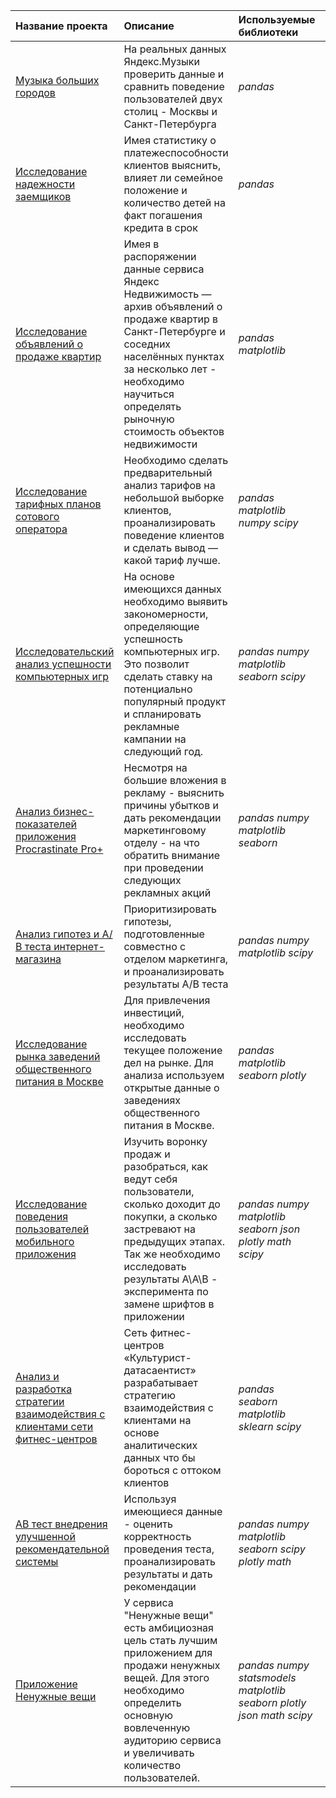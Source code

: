 
| **Название проекта** | **Описание** | **Используемые библиотеки** |**Статус проекта**|
| :-------------------- |:--------------------- |:---------------------------|:-------------------- |
|[Музыка больших городов][1]|На реальных данных Яндекс.Музыки проверить данные и сравнить поведение пользователей двух столиц - Москвы и Санкт-Петербурга| _pandas_ |**`ЗАКОНЧЕН`**|
|[Исследование надежности заемщиков][4]|Имея статистику о платежеспособности клиентов выяснить, влияет ли семейное положение и количество детей на факт погашения кредита в срок| _pandas_ |**`ЗАКОНЧЕН`**|
|[Исследование объявлений о продаже квартир][5]| Имея в распоряжении данные сервиса Яндекc Недвижимость — архив объявлений о продаже квартир в Санкт-Петербурге и соседних населённых пунктах за несколько лет - необходимо научиться определять рыночную стоимость объектов недвижимости | _pandas matplotlib_ |**`ЗАКОНЧЕН`**|
|[Исследование тарифных планов сотового оператора][6]| Необходимо сделать предварительный анализ тарифов на небольшой выборке клиентов, проанализировать поведение клиентов и сделать вывод — какой тариф лучше. | _pandas matplotlib numpy scipy_ |**`ЗАКОНЧЕН`**|
|[Исследовательский анализ успешности компьютерных игр][7]| На основе имеющихся данных необходимо выявить закономерности, определяющие успешность компьютерных игр. Это позволит сделать ставку на потенциально популярный продукт и спланировать рекламные кампании на следующий год.| _pandas numpy matplotlib seaborn scipy_ |**`ЗАКОНЧЕН`**|
|[Анализ бизнес-показателей приложения Procrastinate Pro+][10]| Несмотря на большие вложения в рекламу - выяснить причины убытков и дать рекомендации маркетинговому отделу  - на что обратить внимание при проведении следующих рекламных акций|  _pandas numpy matplotlib seaborn_|**`ЗАКОНЧЕН`**|
|[Анализ гипотез и А/В теста интернет-магазина][8]| Приоритизировать гипотезы, подготовленные совместно с отделом маркетинга, и проанализировать результаты А/В теста| _pandas numpy matplotlib scipy_ |**`ЗАКОНЧЕН`**|
|[Исследование рынка заведений общественного питания в Москве][9]| Для привлечения инвестиций, необходимо исследовать текущее положение дел на рынке. Для анализа используем открытые данные о заведениях общественного питания в Москве.| _pandas matplotlib seaborn plotly_ |**`ЗАКОНЧЕН`**|
|[Исследование поведения пользователей мобильного приложения][3]|Изучить воронку продаж и разобраться, как ведут себя пользователи, сколько доходит до покупки, а сколько застревают на предыдущих этапах. Так же необходимо исследовать результаты А\А\B - эксперимента по замене шрифтов в приложении| _pandas numpy matplotlib seaborn json plotly math scipy_ |**`ЗАКОНЧЕН`**|
|[Анализ и разработка стратегии взаимодействия с клиентами сети фитнес-центров][11]| Сеть фитнес-центров «Культурист-датасаентист» разрабатывает стратегию взаимодействия с клиентами на основе аналитических данных что бы бороться с оттоком клиентов| _pandas seaborn matplotlib sklearn scipy_ |**`ЗАКОНЧЕН`**|
|[AB тест внедрения улучшенной рекомендательной системы][2]| Используя имеющиеся данные - оценить корректность проведения теста, проанализировать результаты и дать рекомендации| _pandas numpy matplotlib seaborn scipy plotly math_ |**`ЗАКОНЧЕН`**|
|[Приложение Ненужные вещи][12]| У сервиса "Ненужные вещи" есть амбициозная цель стать лучшим приложением для продажи ненужных вещей. Для этого необходимо определить основную вовлеченную аудиторию сервиса и увеличивать количество пользователей.| _pandas numpy statsmodels matplotlib seaborn plotly json math scipy_ |**`ЗАКОНЧЕН`**|



[1]:https://github.com/Ddddiiiinnnnaaaa/yandex-praktikum-projects/blob/main/%D0%9C%D1%83%D0%B7%D1%8B%D0%BA%D0%B0%20%D0%B1%D0%BE%D0%BB%D1%8C%D1%88%D0%B8%D1%85%20%D0%B3%D0%BE%D1%80%D0%BE%D0%B4%D0%BE%D0%B2/README.md  
[2]:https://github.com/Ddddiiiinnnnaaaa/yandex-praktikum-projects/tree/main/AB%20%D1%82%D0%B5%D1%81%D1%82%20%D0%B2%D0%BD%D0%B5%D0%B4%D1%80%D0%B5%D0%BD%D0%B8%D1%8F%20%D1%83%D0%BB%D1%83%D1%87%D1%88%D0%B5%D0%BD%D0%BD%D0%BE%D0%B9%20%D1%80%D0%B5%D0%BA%D0%BE%D0%BC%D0%B5%D0%BD%D0%B4%D0%B0%D1%82%D0%B5%D0%BB%D1%8C%D0%BD%D0%BE%D0%B9%20%D1%81%D0%B8%D1%81%D1%82%D0%B5%D0%BC%D1%8B
[3]:https://github.com/Ddddiiiinnnnaaaa/yandex-praktikum-projects/tree/main/%D0%98%D1%81%D1%81%D0%BB%D0%B5%D0%B4%D0%BE%D0%B2%D0%B0%D0%BD%D0%B8%D0%B5%20%D0%BF%D0%BE%D0%B2%D0%B5%D0%B4%D0%B5%D0%BD%D0%B8%D1%8F%20%D0%BF%D0%BE%D0%BB%D1%8C%D0%B7%D0%BE%D0%B2%D0%B0%D1%82%D0%B5%D0%BB%D0%B5%D0%B9%20%D0%BC%D0%BE%D0%B1%D0%B8%D0%BB%D1%8C%D0%BD%D0%BE%D0%B3%D0%BE%20%D0%BF%D1%80%D0%B8%D0%BB%D0%BE%D0%B6%D0%B5%D0%BD%D0%B8%D1%8F
[4]:https://github.com/Ddddiiiinnnnaaaa/yandex-praktikum-projects/tree/main/%D0%98%D1%81%D1%81%D0%BB%D0%B5%D0%B4%D0%BE%D0%B2%D0%B0%D0%BD%D0%B8%D0%B5%20%D0%BD%D0%B0%D0%B4%D1%91%D0%B6%D0%BD%D0%BE%D1%81%D1%82%D0%B8%20%D0%B7%D0%B0%D1%91%D0%BC%D1%89%D0%B8%D0%BA%D0%BE%D0%B2%20%E2%80%94%20%D0%B0%D0%BD%D0%B0%D0%BB%D0%B8%D0%B7%20%D0%B1%D0%B0%D0%BD%D0%BA%D0%BE%D0%B2%D1%81%D0%BA%D0%B8%D1%85%20%D0%B4%D0%B0%D0%BD%D0%BD%D1%8B%D1%85
[5]:https://github.com/Ddddiiiinnnnaaaa/yandex-praktikum-projects/tree/main/%D0%98%D1%81%D1%81%D0%BB%D0%B5%D0%B4%D0%BE%D0%B2%D0%B0%D0%BD%D0%B8%D0%B5%20%D0%BE%D0%B1%D1%8A%D1%8F%D0%B2%D0%BB%D0%B5%D0%BD%D0%B8%D0%B9%20%D0%BE%20%D0%BF%D1%80%D0%BE%D0%B4%D0%B0%D0%B6%D0%B5%20%D0%BA%D0%B2%D0%B0%D1%80%D1%82%D0%B8%D1%80
[6]:https://github.com/Ddddiiiinnnnaaaa/yandex-praktikum-projects/tree/main/%D0%98%D1%81%D1%81%D0%BB%D0%B5%D0%B4%D0%BE%D0%B2%D0%B0%D0%BD%D0%B8%D0%B5%20%D1%82%D0%B0%D1%80%D0%B8%D1%84%D0%BD%D1%8B%D1%85%20%D0%BF%D0%BB%D0%B0%D0%BD%D0%BE%D0%B2%20%D1%81%D0%BE%D1%82%D0%BE%D0%B2%D0%BE%D0%B3%D0%BE%20%D0%BE%D0%BF%D0%B5%D1%80%D0%B0%D1%82%D0%BE%D1%80%D0%B0
[7]:https://github.com/Ddddiiiinnnnaaaa/yandex-praktikum-projects/tree/main/%D0%98%D1%81%D1%81%D0%BB%D0%B5%D0%B4%D0%BE%D0%B2%D0%B0%D1%82%D0%B5%D0%BB%D1%8C%D1%81%D0%BA%D0%B8%D0%B9%20%D0%B0%D0%BD%D0%B0%D0%BB%D0%B8%D0%B7%20%D1%83%D1%81%D0%BF%D0%B5%D1%88%D0%BD%D0%BE%D1%81%D1%82%D0%B8%20%D0%BA%D0%BE%D0%BC%D0%BF%D1%8C%D1%8E%D1%82%D0%B5%D1%80%D0%BD%D1%8B%D1%85%20%D0%B8%D0%B3%D1%80
[8]:https://github.com/Ddddiiiinnnnaaaa/yandex-praktikum-projects/tree/main/%D0%90%D0%BD%D0%B0%D0%BB%D0%B8%D0%B7%20%D0%B3%D0%B8%D0%BF%D0%BE%D1%82%D0%B5%D0%B7%20%D0%B8%20%D0%90%D0%92%20%D1%82%D0%B5%D1%81%D1%82%D0%B0%20%D0%B8%D0%BD%D1%82%D0%B5%D1%80%D0%BD%D0%B5%D1%82-%D0%BC%D0%B0%D0%B3%D0%B0%D0%B7%D0%B8%D0%BD%D0%B0
[9]:https://github.com/Ddddiiiinnnnaaaa/yandex-praktikum-projects/tree/main/%D0%98%D1%81%D1%81%D0%BB%D0%B5%D0%B4%D0%BE%D0%B2%D0%B0%D0%BD%D0%B8%D0%B5%20%D1%80%D1%8B%D0%BD%D0%BA%D0%B0%20%D0%B7%D0%B0%D0%B2%D0%B5%D0%B4%D0%B5%D0%BD%D0%B8%D0%B9%20%D0%BE%D0%B1%D1%89%D0%B5%D1%81%D1%82%D0%B2%D0%B5%D0%BD%D0%BD%D0%BE%D0%B3%D0%BE%20%D0%BF%D0%B8%D1%82%D0%B0%D0%BD%D0%B8%D1%8F
[10]:https://github.com/Ddddiiiinnnnaaaa/yandex-praktikum-projects/tree/main/%D0%90%D0%BD%D0%B0%D0%BB%D0%B8%D0%B7%20%D0%B1%D0%B8%D0%B7%D0%BD%D0%B5%D1%81-%D0%BF%D0%BE%D0%BA%D0%B0%D0%B7%D0%B0%D1%82%D0%B5%D0%BB%D0%B5%D0%B9%20%D0%BF%D1%80%D0%B8%D0%BB%D0%BE%D0%B6%D0%B5%D0%BD%D0%B8%D1%8F
[11]:https://github.com/Ddddiiiinnnnaaaa/yandex-praktikum-projects/tree/main/%D0%A1%D1%82%D1%80%D0%B0%D1%82%D0%B5%D0%B3%D0%B8%D1%8F%20%D0%B2%D0%B7%D0%B0%D0%B8%D0%BC%D0%BE%D0%B4%D0%B5%D0%B9%D1%81%D1%82%D0%B2%D0%B8%D1%8F%20%D1%81%20%D0%BA%D0%BB%D0%B8%D0%B5%D0%BD%D1%82%D0%B0%D0%BC%D0%B8%20%D1%81%D0%B5%D1%82%D0%B8%20%D1%84%D0%B8%D1%82%D0%BD%D0%B5%D1%81-%D1%86%D0%B5%D0%BD%D1%82%D1%80%D0%BE%D0%B2%C2%B6
[12]:https://github.com/Ddddiiiinnnnaaaa/yandex-praktikum-projects/tree/main/%D0%9F%D1%80%D0%B8%D0%BB%D0%BE%D0%B6%D0%B5%D0%BD%D0%B8%D0%B5%20%D0%9D%D0%B5%D0%BD%D1%83%D0%B6%D0%BD%D1%8B%D0%B5%20%D0%B2%D0%B5%D1%89%D0%B8
